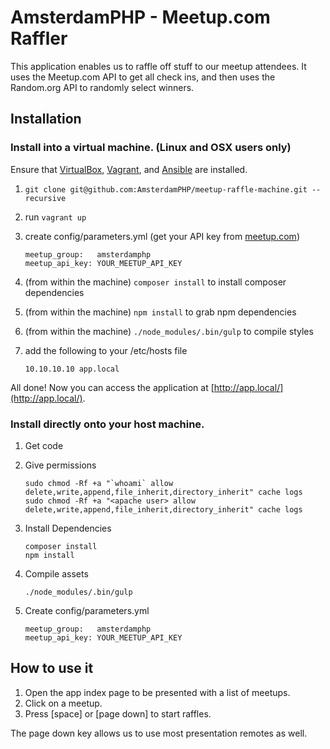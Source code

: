 # AmsterdamPHP - Meetup.com Raffler

This application enables us to raffle off stuff to our meetup attendees. It uses the Meetup.com API to get all check ins, and then uses the Random.org API to randomly select winners.

## Installation

### Install into a virtual machine. (Linux and OSX users only)

Ensure that [VirtualBox](https://www.virtualbox.org), [Vagrant](http://www.vagrantup.com), and [Ansible](http://www.ansible.com) are installed.

1. `git clone git@github.com:AmsterdamPHP/meetup-raffle-machine.git --recursive`
2. run `vagrant up`
3. create config/parameters.yml (get your API key from [meetup.com](https://secure.meetup.com/meetup_api/key/))

    ```
    meetup_group:   amsterdamphp
    meetup_api_key: YOUR_MEETUP_API_KEY
    ```

4. (from within the machine) `composer install` to install composer dependencies
5. (from within the machine) `npm install` to grab npm dependencies
6. (from within the machine) `./node_modules/.bin/gulp` to compile styles
7. add the following to your /etc/hosts file

    ```
    10.10.10.10 app.local
    ```

All done! Now you can access the application at [http://app.local/](http://app.local/).

### Install directly onto your host machine.

1. Get code
2. Give permissions

    ```
    sudo chmod -Rf +a "`whoami` allow delete,write,append,file_inherit,directory_inherit" cache logs
    sudo chmod -Rf +a "<apache user> allow delete,write,append,file_inherit,directory_inherit" cache logs
    ```

3. Install Dependencies

    ```
    composer install
    npm install
    ```

4. Compile assets

    ```
    ./node_modules/.bin/gulp
    ```

5. Create config/parameters.yml

    ```
    meetup_group:   amsterdamphp
    meetup_api_key: YOUR_MEETUP_API_KEY
    ```

## How to use it

1. Open the app index page to be presented with a list of meetups.
2. Click on a meetup.
3. Press [space] or [page down] to start raffles.

The page down key allows us to use most presentation remotes as well.
